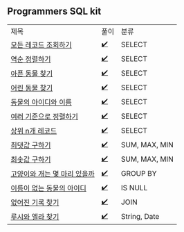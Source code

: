 ## Programmers SQL kit 
<div align="center">
    <table>
        <tr>
            <td>제목</td>
            <td>풀이</td>
            <td>분류</td>
        </tr>
        <tr>
            <td><a href="https://programmers.co.kr/learn/courses/30/lessons/59034">모든 레코드 조회하기</a></td>
            <td><a href="https://github.com/sieukim/algorithm-programmers/blob/master/sql/select/ex01.sql">✔️</a></td>
            <td>SELECT</td>
        </tr>   
        <tr>
            <td><a href="https://programmers.co.kr/learn/courses/30/lessons/59035">역순 정렬하기</a></td>
            <td><a href="https://github.com/sieukim/algorithm-programmers/blob/master/sql/select/ex02.sql">✔️</a></td>
            <td>SELECT</td>
        </tr>  
        <tr>
            <td><a href="https://programmers.co.kr/learn/courses/30/lessons/59036">아픈 동물 찾기</a></td>
            <td><a href="https://github.com/sieukim/algorithm-programmers/blob/master/sql/select/ex03.sql">✔️</a></td>
            <td>SELECT</td>
        </tr>  
        <tr>
            <td><a href="https://programmers.co.kr/learn/courses/30/lessons/59037">어린 동물 찾기</a></td>
            <td><a href="https://github.com/sieukim/algorithm-programmers/blob/master/sql/select/ex04.sql">✔️</a></td>
            <td>SELECT</td>
        </tr>  
        <tr>
            <td><a href="https://programmers.co.kr/learn/courses/30/lessons/590403">동물의 아이디와 이름</a></td>
            <td><a href="https://github.com/sieukim/algorithm-programmers/blob/master/sql/select/ex05.sql">✔️</a></td>
            <td>SELECT</td>
        </tr>  
        <tr>
            <td><a href="https://programmers.co.kr/learn/courses/30/lessons/590404">여러 기준으로 정렬하기</a></td>
            <td><a href="https://github.com/sieukim/algorithm-programmers/blob/master/sql/select/ex06.sql">✔️</a></td>
            <td>SELECT</td>
        </tr>  
        <tr>
            <td><a href="https://programmers.co.kr/learn/courses/30/lessons/590405">상위 n개 레코드</a></td>
            <td><a href="https://github.com/sieukim/algorithm-programmers/blob/master/sql/select/ex07.sql">✔️</a></td>
            <td>SELECT</td>
        </tr>  
        <tr>
            <td><a href="https://programmers.co.kr/learn/courses/30/lessons/59415">최댓값 구하기</a></td>
            <td><a href="https://github.com/sieukim/algorithm-programmers/blob/master/sql/sum_max_min/ex01.sql">✔️</a></td>
            <td>SUM, MAX, MIN</td>
        </tr>
        <tr>
            <td><a href="https://programmers.co.kr/learn/courses/30/lessons/59038">최솟값 구하기</a></td>
            <td><a href="https://github.com/sieukim/algorithm-programmers/blob/master/sql/sum_max_min/ex02.sql">✔️</a></td>
            <td>SUM, MAX, MIN</td>
        </tr>
        <tr>
            <td><a href="https://programmers.co.kr/learn/courses/30/lessons/59040">고양이와 개는 몇 마리 있을까</a></td>
            <td><a href="https://github.com/sieukim/algorithm-programmers/blob/master/sql/group_by/ex01.sql">✔️</a></td>
            <td>GROUP BY</td>
        </tr>
        <tr>
            <td><a href="https://programmers.co.kr/learn/courses/30/lessons/59039">이름이 없는 동물의 아이디</a></td>
            <td><a href="https://github.com/sieukim/algorithm-programmers/blob/master/sql/is_null/ex01.sql">✔️</a></td>
            <td>IS NULL</td>
        </tr>
        <tr>
            <td><a href="https://programmers.co.kr/learn/courses/30/lessons/59042">없어진 기록 찾기</a></td>
            <td><a href="https://github.com/sieukim/algorithm-programmers/blob/master/sql/join/ex01.sql">✔️</a></td>
            <td>JOIN</td>
        </tr>
        <tr>
            <td><a href="https://programmers.co.kr/learn/courses/30/lessons/59046">루시와 엘라 찾기</a></td>
            <td><a href="https://github.com/sieukim/algorithm-programmers/blob/master/sql/string_date/ex01.sql">✔️</a></td>
            <td>String, Date</td>
        </tr>
    </table>
</div>